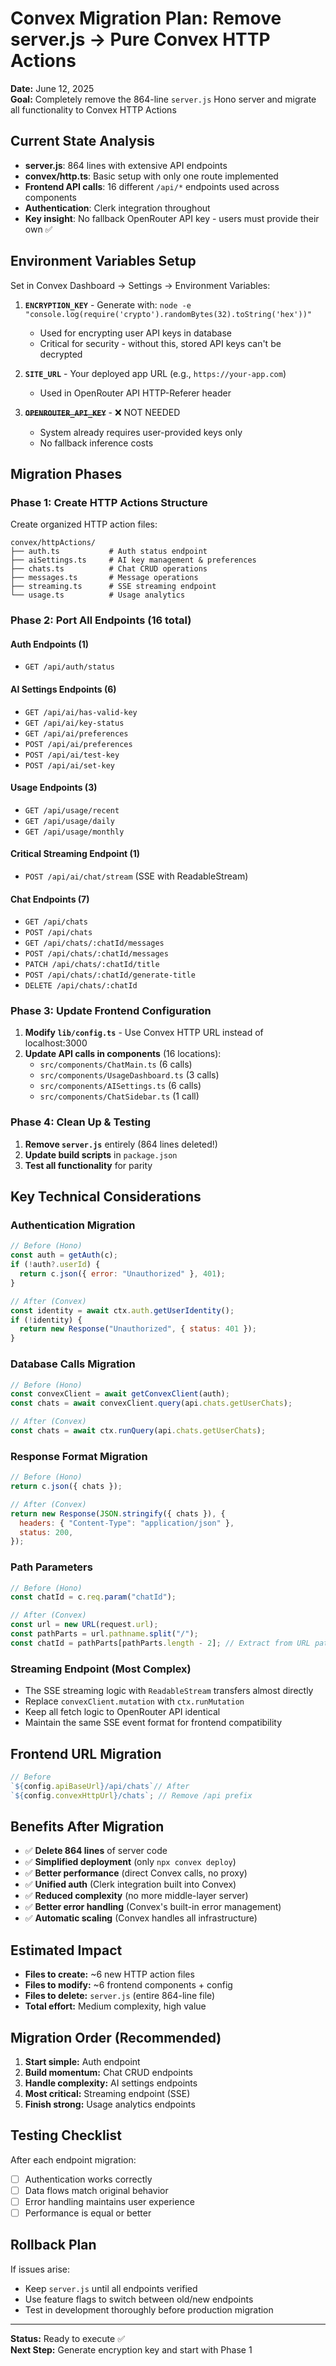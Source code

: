 # Convex Migration Plan: Remove server.js → Pure Convex HTTP Actions

**Date:** June 12, 2025  
**Goal:** Completely remove the 864-line `server.js` Hono server and migrate all functionality to Convex HTTP Actions

## Current State Analysis

- **server.js**: 864 lines with extensive API endpoints
- **convex/http.ts**: Basic setup with only one route implemented
- **Frontend API calls**: 16 different `/api/*` endpoints used across components
- **Authentication**: Clerk integration throughout
- **Key insight**: No fallback OpenRouter API key - users must provide their own ✅

## Environment Variables Setup

Set in Convex Dashboard → Settings → Environment Variables:

1. **`ENCRYPTION_KEY`** - Generate with: `node -e "console.log(require('crypto').randomBytes(32).toString('hex'))"`

   - Used for encrypting user API keys in database
   - Critical for security - without this, stored API keys can't be decrypted

2. **`SITE_URL`** - Your deployed app URL (e.g., `https://your-app.com`)

   - Used in OpenRouter API HTTP-Referer header

3. **~~`OPENROUTER_API_KEY`~~** - ❌ NOT NEEDED
   - System already requires user-provided keys only
   - No fallback inference costs

## Migration Phases

### Phase 1: Create HTTP Actions Structure

Create organized HTTP action files:

```
convex/httpActions/
├── auth.ts           # Auth status endpoint
├── aiSettings.ts     # AI key management & preferences
├── chats.ts          # Chat CRUD operations
├── messages.ts       # Message operations
├── streaming.ts      # SSE streaming endpoint
└── usage.ts          # Usage analytics
```

### Phase 2: Port All Endpoints (16 total)

#### Auth Endpoints (1)

- `GET /api/auth/status`

#### AI Settings Endpoints (6)

- `GET /api/ai/has-valid-key`
- `GET /api/ai/key-status`
- `GET /api/ai/preferences`
- `POST /api/ai/preferences`
- `POST /api/ai/test-key`
- `POST /api/ai/set-key`

#### Usage Endpoints (3)

- `GET /api/usage/recent`
- `GET /api/usage/daily`
- `GET /api/usage/monthly`

#### Critical Streaming Endpoint (1)

- `POST /api/ai/chat/stream` (SSE with ReadableStream)

#### Chat Endpoints (7)

- `GET /api/chats`
- `POST /api/chats`
- `GET /api/chats/:chatId/messages`
- `POST /api/chats/:chatId/messages`
- `PATCH /api/chats/:chatId/title`
- `POST /api/chats/:chatId/generate-title`
- `DELETE /api/chats/:chatId`

### Phase 3: Update Frontend Configuration

1. **Modify `lib/config.ts`** - Use Convex HTTP URL instead of localhost:3000
2. **Update API calls in components** (16 locations):
   - `src/components/ChatMain.ts` (6 calls)
   - `src/components/UsageDashboard.ts` (3 calls)
   - `src/components/AISettings.ts` (6 calls)
   - `src/components/ChatSidebar.ts` (1 call)

### Phase 4: Clean Up & Testing

1. **Remove `server.js`** entirely (864 lines deleted!)
2. **Update build scripts** in `package.json`
3. **Test all functionality** for parity

## Key Technical Considerations

### Authentication Migration

```javascript
// Before (Hono)
const auth = getAuth(c);
if (!auth?.userId) {
  return c.json({ error: "Unauthorized" }, 401);
}

// After (Convex)
const identity = await ctx.auth.getUserIdentity();
if (!identity) {
  return new Response("Unauthorized", { status: 401 });
}
```

### Database Calls Migration

```javascript
// Before (Hono)
const convexClient = await getConvexClient(auth);
const chats = await convexClient.query(api.chats.getUserChats);

// After (Convex)
const chats = await ctx.runQuery(api.chats.getUserChats);
```

### Response Format Migration

```javascript
// Before (Hono)
return c.json({ chats });

// After (Convex)
return new Response(JSON.stringify({ chats }), {
  headers: { "Content-Type": "application/json" },
  status: 200,
});
```

### Path Parameters

```javascript
// Before (Hono)
const chatId = c.req.param("chatId");

// After (Convex)
const url = new URL(request.url);
const pathParts = url.pathname.split("/");
const chatId = pathParts[pathParts.length - 2]; // Extract from URL path
```

### Streaming Endpoint (Most Complex)

- The SSE streaming logic with `ReadableStream` transfers almost directly
- Replace `convexClient.mutation` with `ctx.runMutation`
- Keep all fetch logic to OpenRouter API identical
- Maintain the same SSE event format for frontend compatibility

## Frontend URL Migration

```javascript
// Before
`${config.apiBaseUrl}/api/chats`// After
`${config.convexHttpUrl}/chats`; // Remove /api prefix
```

## Benefits After Migration

- ✅ **Delete 864 lines** of server code
- ✅ **Simplified deployment** (only `npx convex deploy`)
- ✅ **Better performance** (direct Convex calls, no proxy)
- ✅ **Unified auth** (Clerk integration built into Convex)
- ✅ **Reduced complexity** (no more middle-layer server)
- ✅ **Better error handling** (Convex's built-in error management)
- ✅ **Automatic scaling** (Convex handles all infrastructure)

## Estimated Impact

- **Files to create:** ~6 new HTTP action files
- **Files to modify:** ~6 frontend components + config
- **Files to delete:** `server.js` (entire 864-line file)
- **Total effort:** Medium complexity, high value

## Migration Order (Recommended)

1. **Start simple:** Auth endpoint
2. **Build momentum:** Chat CRUD endpoints
3. **Handle complexity:** AI settings endpoints
4. **Most critical:** Streaming endpoint (SSE)
5. **Finish strong:** Usage analytics endpoints

## Testing Checklist

After each endpoint migration:

- [ ] Authentication works correctly
- [ ] Data flows match original behavior
- [ ] Error handling maintains user experience
- [ ] Performance is equal or better

## Rollback Plan

If issues arise:

- Keep `server.js` until all endpoints verified
- Use feature flags to switch between old/new endpoints
- Test in development thoroughly before production migration

---

**Status:** Ready to execute ✅  
**Next Step:** Generate encryption key and start with Phase 1
